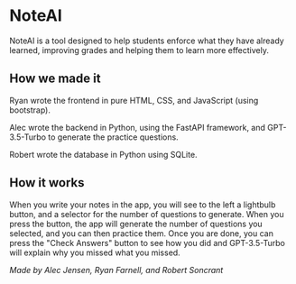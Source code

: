 # NoteAI

NoteAI is a tool designed to help students enforce what they have already learned, improving grades and helping them to learn more effectively.

## How we made it

Ryan wrote the frontend in pure HTML, CSS, and JavaScript (using bootstrap).

Alec wrote the backend in Python, using the FastAPI framework, and GPT-3.5-Turbo to generate the practice questions.

Robert wrote the database in Python using SQLite.

## How it works

When you write your notes in the app, you will see to the left a lightbulb button, and a selector for the number of questions to generate. When you press the button, the app will generate the number of questions you selected, and you can then practice them. Once you are done, you can press the "Check Answers" button to see how you did and GPT-3.5-Turbo will explain why you missed what you missed.

*Made by Alec Jensen, Ryan Farnell, and Robert Soncrant*